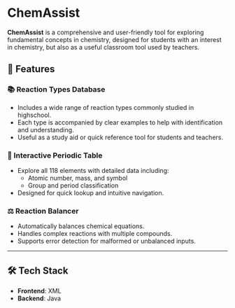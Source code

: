 # ChemAssist

**ChemAssist** is a comprehensive and user-friendly tool for exploring fundamental concepts in chemistry, designed for students with an interest in chemistry, but also as a useful classroom tool used by teachers.

## 🔬 Features

### 📚 Reaction Types Database
- Includes a wide range of reaction types commonly studied in highschool.
- Each type is accompanied by clear examples to help with identification and understanding.
- Useful as a study aid or quick reference tool for students and teachers.

### 🧪 Interactive Periodic Table
- Explore all 118 elements with detailed data including:
  - Atomic number, mass, and symbol
  - Group and period classification
- Designed for quick lookup and intuitive navigation.

### ⚖️ Reaction Balancer
- Automatically balances chemical equations.
- Handles complex reactions with multiple compounds.
- Supports error detection for malformed or unbalanced inputs.

----

## 🛠️ Tech Stack

- **Frontend**: XML
- **Backend**: Java
